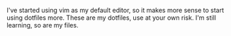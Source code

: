 I've started using vim as my default editor, so it makes more sense to start using dotfiles more. These are my dotfiles, use at your own risk. I'm still learning, so are my files.
